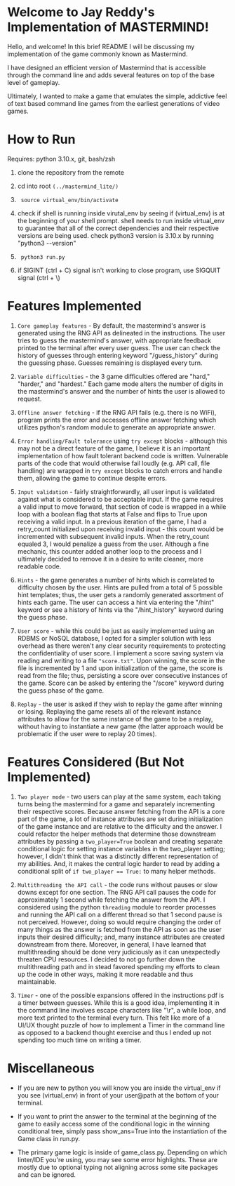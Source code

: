 # Welcome to Jay Reddy's Implementation of MASTERMIND!

Hello, and welcome! In this brief README I will be discussing my implementation of the game commonly known as Mastermind.

I have designed an efficient version of Mastermind that is accessible through the command line and adds several features on top of the base level of gameplay.

Ultimately, I wanted to make a game that emulates the simple, addictive feel of text based command line games from the earliest generations of video games. 


# How to Run

Requires: python 3.10.x, git, bash/zsh

1. clone the repository from the remote

2. cd into root ```(../mastermind_lite/)```

3.      source virtual_env/bin/activate

4. check if shell is running inside virutal_env by seeing if (virtual_env) is at the beginning of your shell prompt. shell needs to run inside virtual_env to guarantee that all of the correct dependencies and their respective versions are being used. check python3 version is 3.10.x by running "python3 --version"

4.      python3 run.py

5. if SIGINT (ctrl + C) signal isn't working to close program, use SIGQUIT signal (ctrl + \\)

# Features Implemented

1. ```Core gameplay features``` - By default, the mastermind's answer is generated using the RNG API as delineated in the instructions. The user tries to guess the mastermind's answer, with appropriate feedback printed to the terminal after every user guess. The user can check the history of guesses through entering keyword "/guess_history" during the guessing phase. Guesses remaining is displayed every turn.

2. ```Variable difficulties``` - the 3 game difficulties offered are "hard," "harder," and "hardest." Each game mode alters the number of digits in the mastermind's answer and the number of hints the user is allowed to request.

3. ```Offline answer fetching``` - if the RNG API fails (e.g. there is no WiFi), program prints the error and accesses offline answer fetching which utilizes python's random module to generate an appropriate answer.

4. ```Error handling/Fault tolerance``` using ```try except``` blocks - although this may not be a direct feature of the game, I believe it is an important implementation of how fault tolerant backend code is written. Vulnerable parts of the code that would otherwise fail loudly (e.g. API call, file handling) are wrapped in ```try except``` blocks to catch errors and handle them, allowing the game to continue despite errors.

5. ```Input validation``` - fairly straightforwardly, all user input is validated against what is considered to be acceptable input. If the game requires a valid input to move forward, that section of code is wrapped in a while loop with a boolean flag that starts at False and flips to True upon receiving a valid input. In a previous iteration of the game, I had a retry_count initialized upon receiving invalid input - this count would be incremented with subsequent invalid inputs. When the retry_count equaled 3, I would penalize a guess from the user. Although a fine mechanic, this counter added another loop to the process and I ultimately decided to remove it in a desire to write cleaner, more readable code.

6. ```Hints``` - the game generates a number of hints which is correlated to difficulty chosen by the user. Hints are pulled from a total of 5 possible hint templates; thus, the user gets a randomly generated assortment of hints each game. The user can access a hint via entering the "/hint" keyword or see a history of hints via the "/hint_history" keyword during the guess phase.

7. ```User score``` - while this could be just as easily implemented using an RDBMS or NoSQL database, I opted for a simpler solution with less overhead as there weren't any clear security requirements to protecting the confidentiality of user score. I implement a score saving system via reading and writing to a file ```"score.txt"```. Upon winning, the score in the file is incremented by 1 and upon initialization of the game, the score is read from the file; thus, persisting a score over consecutive instances of the game. Score can be asked by entering the "/score" keyword during the guess phase of the game.

8. ```Replay``` - the user is asked if they wish to replay the game after winning or losing. Replaying the game resets all of the relevant instance attributes to allow for the same instance of the game to be a replay, without having to instantiate a new game (the latter approach would be problematic if the user were to replay 20 times).

# Features Considered (But Not Implemented)

1. ```Two player mode``` - two users can play at the same system, each taking turns being the mastermind for a game and separately incrementing their respective scores. Because answer fetching from the API is a core part of the game, a lot of instance attributes are set during initialization of the game instance and are relative to the difficulty and the answer. I could refactor the helper methods that determine those downstream attributes by passing a ```two_player=True``` boolean and creating separate conditional logic for setting instance variables in the two_player setting; however, I didn't think that was a distinctly different representation of my abilities. And, it makes the central logic harder to read by adding a conditional split of ```if two_player == True:``` to many helper methods.

2. ```Multithreading the API call``` - the code runs without pauses or slow downs except for one section. The RNG API call pauses the code for approximately 1 second while fetching the answer from the API. I considered using the python ```threading``` module to reorder processes and running the API call on a different thread so that 1 second pause is not perceived. However, doing so would require changing the order of many things as the answer is fetched from the API as soon as the user inputs their desired difficulty; and, many instance attributes are created downstream from there. Moreover, in general, I have learned that multithreading should be done very judiciously as it can unexpectedly threaten CPU resources. I decided to not go further down the multithreading path and in stead favored spending my efforts to clean up the code in other ways, making it more readable and thus maintainable.

3. ```Timer``` - one of the possible expansions offered in the instructions pdf is a timer between guesses. While this is a good idea, implementing it in the command line involves escape characters like "\r", a while loop, and more text printed to the terminal every turn. This felt like more of a UI/UX thought puzzle of how to implement a Timer in the command line as opposed to a backend thought exercise and thus I ended up not spending too much time on writing a timer.

# Miscellaneous

* If you are new to python you will know you are inside the virtual_env if you see (virtual_env) in front of your user@path at the bottom of your terminal.

* If you want to print the answer to the terminal at the beginning of the game to easily access some of the conditional logic in the winning conditional tree, simply pass show_ans=True into the instantiation of the Game class in run.py.

* The primary game logic is inside of game_class.py. Depending on which linter/IDE you're using, you may see some error highlights. These are mostly due to optional typing not aligning across some site packages and can be ignored.